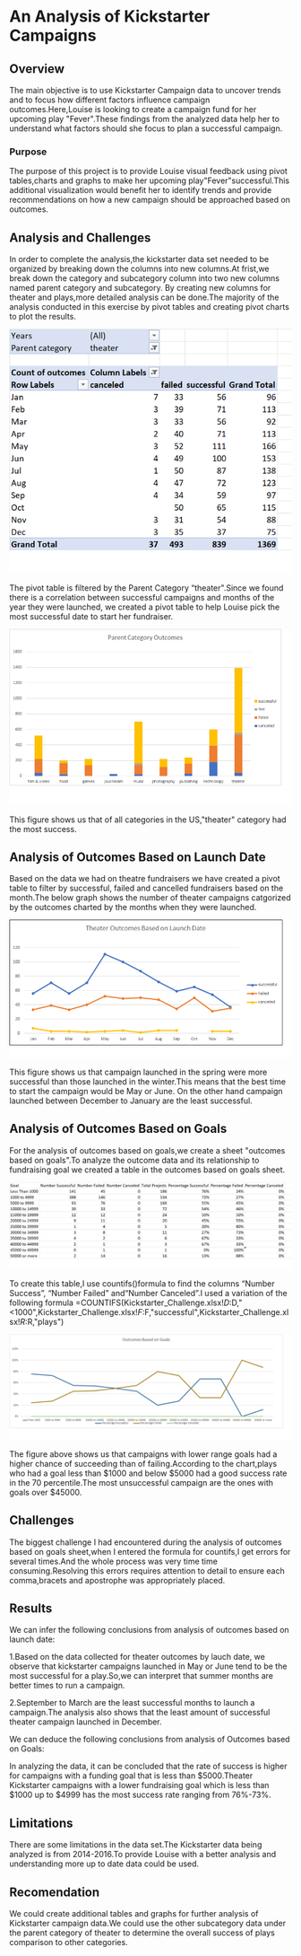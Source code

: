  
# An Analysis of Kickstarter Campaigns

## Overview

The main objective is to use Kickstarter Campaign data to uncover trends and to focus how different factors influence campaign outcomes.Here,Louise is looking to create a campaign fund for her upcoming play "Fever".These findings from the analyzed data help her to understand what factors should she focus to plan a successful campaign.

### Purpose

The purpose of this project is to provide Louise visual feedback using pivot tables,charts and graphs to make her upcoming play"Fever"successful.This additional visualization would benefit her to identify trends and provide recommendations on how a new campaign should be approached based on outcomes. 

## Analysis and Challenges

In order to complete the analysis,the kickstarter data set needed to be organized by breaking down the columns into new columns.At frist,we break down the category and subcategory column into two new columns named parent category and subcategory. By creating new columns for theater and plays,more detailed analysis can be done.The majority of the analysis conducted in this exercise by pivot tables and creating pivot charts to plot the results.

![Theater Outcomes by Launch Date.png](https://github.com/akthersr/kickstarter-analysis-/blob/main/Resources/Theater%20Outcomes%20by%20Launch%20Date.png)

 The pivot table is filtered by the Parent Category “theater".Since we found there is a correlation between successful campaigns and months of the year they were launched, we created a pivot table to help Louise pick the most successful date to start her fundraiser.

![Parent Category Outcomes](https://github.com/akthersr/kickstarter-analysis-/blob/main/Resources/parent%20category%20outcomes.png)

This figure shows us that of all categories in the US,"theater" category had the most success.

## Analysis of Outcomes Based on Launch Date

Based on the data we had on theatre fundraisers we have created a pivot table to filter by successful, failed and cancelled fundraisers based on the month.The below graph shows the number of theater campaigns
catgorized by the outcomes charted by the months when they were launched.

![Theater Outcomes Based on Launch Date](https://github.com/akthersr/kickstarter-analysis-/blob/main/Resources/Theater_Outcomes_vs_Launch.png)

This figure shows us that campaign launched in the spring were more successful than those launched in the winter.This means that the best time to start the campaign would be May or June. On the other hand campaign launched between December to January are the least successful.

## Analysis of Outcomes Based on Goals

For the analysis of outcomes based on goals,we create a sheet "outcomes based on goals".To analyze the outcome data and its relationship to fundraising goal we created a table in the outcomes based on goals sheet.

![Outcomes Based on Goals](https://github.com/akthersr/kickstarter-analysis-/blob/main/Resources/outcomes%20based%20on%20goal.png)

To create this table,I use countifs()formula to find the columns “Number Success”, “Number Failed” and“Number Canceled”.I used a variation of the following formula
=COUNTIFS(Kickstarter_Challenge.xlsx!$D:$D,"<1000",Kickstarter_Challenge.xlsx!$F:$F,"successful",Kickstarter_Challenge.xlsx!$R:$R,"plays")

![Outcomes Based on Goals](https://github.com/akthersr/kickstarter-analysis-/blob/main/Resources/Outcomes_vs_Goals.png)

The figure above shows us that campaigns with lower range goals had a higher chance of succeeding than of failing.According to the chart,plays who had a goal less than $1000 and below $5000 had a good success rate in the 70 percentile.The most unsuccessful campaign are the ones with goals over $45000.

## Challenges

 The biggest challenge I had encountered during the analysis of outcomes based on goals sheet,when I entered the formula for countifs,I get errors for several times.And the whole process was very time time consuming.Resolving this errors requires attention to detail to ensure each comma,bracets and apostrophe was appropriately placed.

 ## Results

 We can infer the following conclusions from analysis of outcomes based on launch date:

1.Based on the data collected for theater outcomes by lauch date, we observe that kickstarter campaigns launched in May or June tend to be the most successful for a play.So,we can interpret that summer months are better times to run a campaign.

2.September to March are the least successful months to launch a campaign.The analysis also shows that the least amount of successful theater campaign launched in December.

We can deduce the following conclusions from analysis of Outcomes based on Goals:

 In analyzing the data, it can be concluded that the rate of success is higher for campaigns with a funding goal that is less than $5000.Theater Kickstarter campaigns with a lower fundraising goal which is less than $1000 up to $4999 has the most  success rate ranging from 76%-73%.

 ##  Limitations

 There are some limitations in the data set.The Kickstarter data being analyzed is from 2014-2016.To provide Louise with a better analysis and understanding more up to date data could be used.

 ## Recomendation
 We could create  additional tables and graphs for further analysis of Kickstarter campaign data.We could use the other subcategory data under the parent category of theater to determine the overall success of plays comparison to other categories.

